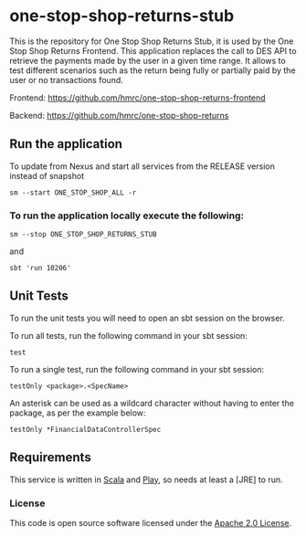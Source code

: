 
# one-stop-shop-returns-stub

This is the repository for One Stop Shop Returns Stub, it is used by the One Stop Shop Returns Frontend.
This application replaces the call to DES API to retrieve the payments made by the user in a given time range. It allows to test different scenarios such as the return being fully or partially paid by the user or no transactions found.

Frontend: https://github.com/hmrc/one-stop-shop-returns-frontend

Backend: https://github.com/hmrc/one-stop-shop-returns

## Run the application

To update from Nexus and start all services from the RELEASE version instead of snapshot
```
sm --start ONE_STOP_SHOP_ALL -r
```

### To run the application locally execute the following:
```
sm --stop ONE_STOP_SHOP_RETURNS_STUB
```
and 
```
sbt 'run 10206'
```

Unit Tests
------------

To run the unit tests you will need to open an sbt session on the browser.

To run all tests, run the following command in your sbt session:
```
test
```

To run a single test, run the following command in your sbt session:
```
testOnly <package>.<SpecName>
```

An asterisk can be used as a wildcard character without having to enter the package, as per the example below:
```
testOnly *FinancialDataControllerSpec
```

Requirements
------------

This service is written in [Scala](http://www.scala-lang.org/) and [Play](http://playframework.com/), so needs at least a [JRE] to run.

### License

This code is open source software licensed under the [Apache 2.0 License]("http://www.apache.org/licenses/LICENSE-2.0.html").
